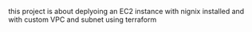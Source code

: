 this project is about deplyoing an EC2 instance with nignix installed and with custom VPC and subnet using terraform
